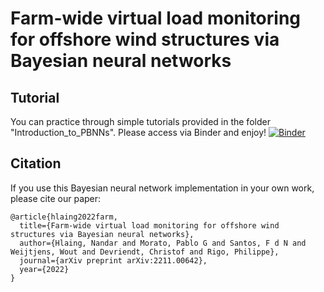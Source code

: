# Farm-wide virtual load monitoring for offshore wind structures via Bayesian neural networks


## Tutorial
You can practice through simple tutorials provided in the folder "Introduction_to_PBNNs". Please access via Binder and enjoy!
[![Binder](https://mybinder.org/badge_logo.svg)](https://mybinder.org/v2/gh/Nandarhline/BayesianNN.git/master)

## Citation
If you use this Bayesian neural network implementation in your own work, please cite our paper:

```
@article{hlaing2022farm,
  title={Farm-wide virtual load monitoring for offshore wind structures via Bayesian neural networks},
  author={Hlaing, Nandar and Morato, Pablo G and Santos, F d N and Weijtjens, Wout and Devriendt, Christof and Rigo, Philippe},
  journal={arXiv preprint arXiv:2211.00642},
  year={2022}
}

```
